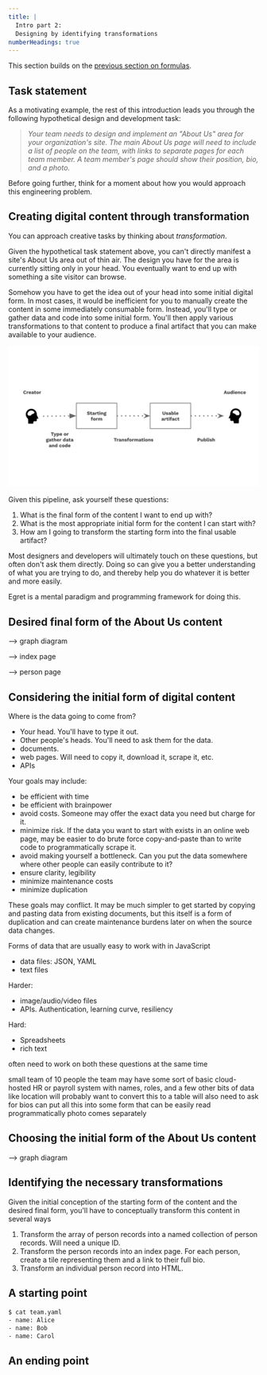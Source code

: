 ```yaml
---
title: |
  Intro part 2:
  Designing by identifying transformations
numberHeadings: true
---
```


This section builds on the [previous section on formulas](intro.html).

## Task statement

As a motivating example, the rest of this introduction leads you through the following hypothetical design and development task:

> _Your team needs to design and implement an "About Us" area for your organization's site. The main About Us page will need to include a list of people on the team, with links to separate pages for each team member. A team member's page should show their position, bio, and a photo._

Before going further, think for a moment about how you would approach this engineering problem.

## Creating digital content through transformation

You can approach creative tasks by thinking about _transformation_.

Given the hypothetical task statement above, you can't directly manifest a site's About Us area out of thin air. The design you have for the area is currently sitting only in your head. You eventually want to end up with something a site visitor can browse.

Somehow you have to get the idea out of your head into some initial digital form. In most cases, it would be inefficient for you to manually create the content in some immediately consumable form. Instead, you'll type or gather data and code into some initial form. You'll then apply various transformations to that content to produce a final artifact that you can make available to your audience.

![](pipeline.svg)

Given this pipeline, ask yourself these questions:

1. What is the final form of the content I want to end up with?
1. What is the most appropriate initial form for the content I can start with?
1. How am I going to transform the starting form into the final usable artifact?

Most designers and developers will ultimately touch on these questions, but often don't ask them directly. Doing so can give you a better understanding of what you are trying to do, and thereby help you do whatever it is better and more easily.

Egret is a mental paradigm and programming framework for doing this.

## Desired final form of the About Us content

--> graph diagram

--> index page

--> person page

## Considering the initial form of digital content

Where is the data going to come from?

- Your head. You'll have to type it out.
- Other people's heads. You'll need to ask them for the data.
- documents.
- web pages. Will need to copy it, download it, scrape it, etc.
- APIs

Your goals may include:

- be efficient with time
- be efficient with brainpower
- avoid costs. Someone may offer the exact data you need but charge for it.
- minimize risk. If the data you want to start with exists in an online web page, may be easier to do brute force copy-and-paste than to write code to programmatically scrape it.
- avoid making yourself a bottleneck. Can you put the data somewhere where other people can easily contribute to it?
- ensure clarity, legibility
- minimize maintenance costs
- minimize duplication

These goals may conflict. It may be much simpler to get started by copying and pasting data from existing documents, but this itself is a form of duplication and can create maintenance burdens later on when the source data changes.

Forms of data that are usually easy to work with in JavaScript

- data files: JSON, YAML
- text files

Harder:

- image/audio/video files
- APIs. Authentication, learning curve, resiliency

Hard:

- Spreadsheets
- rich text

often need to work on both these questions at the same time

small team of 10 people
the team may have some sort of basic cloud-hosted HR or payroll system with names, roles, and a few other bits of data like location
will probably want to convert this to a table
will also need to ask for bios
can put all this into some form that can be easily read programmatically
photo comes separately

## Choosing the initial form of the About Us content

--> graph diagram

## Identifying the necessary transformations

Given the initial conception of the starting form of the content and the desired final form, you'll have to conceptually transform this content in several ways

1. Transform the array of person records into a named collection of person records. Will need a unique ID.
1. Transform the person records into an index page. For each person, create a tile representing them and a link to their full bio.
1. Transform an individual person record into HTML.

## A starting point

```console
$ cat team.yaml
- name: Alice
- name: Bob
- name: Carol
```

## An ending point
